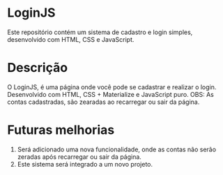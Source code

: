 # LoginJS
Este repositório contém um sistema de cadastro e login simples, desenvolvido com HTML, CSS e JavaScript.

# Descrição
O LoginJS, é uma página onde você pode se cadastrar e realizar o login.
Desenvolvido com HTML, CSS + Materialize e JavaScript puro.
OBS: As contas cadastradas, são zearadas ao recarregar ou sair da página.

# Futuras melhorias
1. Será adicionado uma nova funcionalidade, onde as contas não serão zeradas após recarregar ou sair da página.
2. Este sistema será integrado a um novo projeto.
